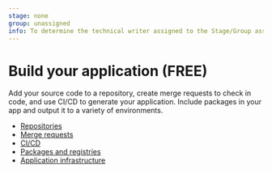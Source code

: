 ```yaml
---
stage: none
group: unassigned
info: To determine the technical writer assigned to the Stage/Group associated with this page, see https://about.gitlab.com/handbook/engineering/ux/technical-writing/#assignments
---
```


# Build your application **(FREE)**

Add your source code to a repository, create merge requests to check in
code, and use CI/CD to generate your application. Include packages in your app and output it to a variety of environments.

- [Repositories](../user/project/repository/index.md)
- [Merge requests](../user/project/merge_requests/index.md)
- [CI/CD](../ci/index.md)
- [Packages and registries](../user/packages/index.md)
- [Application infrastructure](../user/infrastructure/index.md)
